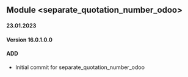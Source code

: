 ## Module <separate_quotation_number_odoo>

#### 23.01.2023
#### Version 16.0.1.0.0
#### ADD
- Initial commit for separate_quotation_number_odoo

